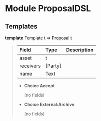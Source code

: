 # <a name="module-proposaldsl-55246"></a>Module ProposalDSL

## Templates

<a name="type-proposaldsl-proposal-65892"></a>**template** Template t =\> [Proposal](#type-proposaldsl-proposal-65892) t

> | Field     | Type      | Description |
> | :-------- | :-------- | :---------- |
> | asset     | t         |  |
> | receivers | \[Party\] |  |
> | name      | Text      |  |
> 
> * **Choice Accept**
>   
>   (no fields)
> 
> * **Choice External:Archive**
>   
>   (no fields)
